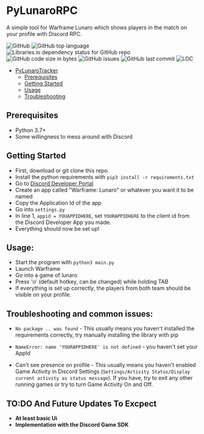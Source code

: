 # PyLunaroRPC
A simple tool for Warframe Lunaro which shows players in the match on your profile with Discord RPC.

![GitHub](https://img.shields.io/github/license/kozabrada123/PyLunaroTracker)
![GitHub top language](https://img.shields.io/github/languages/top/kozabrada123/PyLunaroTracker)
![Libraries.io dependency status for GitHub repo](https://img.shields.io/librariesio/github/kozabrada123/PyLunaroTracker)
![GitHub code size in bytes](https://img.shields.io/github/languages/code-size/kozabrada123/PyLunaroTracker)
![GitHub issues](https://img.shields.io/github/issues/kozabrada123/PyLunaroTracker)
![GitHub last commit](https://img.shields.io/github/last-commit/kozabrada123/PyLunaroTracker)
![LOC](https://img.shields.io/tokei/lines/github/kozabrada123/PyLunaroTracker)



- [PyLunaroTracker](#PyLunaroTracker)
  - [Prerequisites](#prerequisites)
  - [Getting Started](#getting-started)
  - [Usage](#usage)
  - [Troubleshooting](#troubleshooting-and-common-issues)



## Prerequisites

* Python 3.7+
* Some willingness to mess around with Discord



## Getting Started

- First, download or git clone this repo.
- Install the python requirements with `pip3 install -r requirements.txt`
- Go to [Discord Developer Portal](https://discord.com/developers/applications)
- Create an app called "Warframe: Lunaro" or whatever you want it to be named
- Copy the Application Id of the app
- Go into `settings.py`
- In line 1, `appid = YOUAPPIDHERE`, set `YOURAPPIDHERE` to the client id from the Discord Developer App you made.
- Everything should now be set up!

## Usage:

- Start the program with `python3 main.py`
- Launch Warframe
- Go into a game of lunaro
- Press 'o' (default hotkey, can be changed) while holding TAB
- If everything is set up correctly, the players from both team should be visible on your profile.

## Troubleshooting and common issues:

- `No package .. was found` - This usually means you haven't installed the requirements correctly, try manually installing the library with pip

- `NameError: name 'YOURAPPIDHERE' is not defined` - you haven't set your AppId

- Can't see presence on profile - This usually means you haven't enabled Game Activity in Discord Settings (`Settings/Activity Status/Display current activity as status message`). If you have, try to exit any other running games or try to turn Game Activity On and Off. 


## TO:DO And Future Updates To Excpect

- **At least basic Ui**
- **Implementation with the Discord Game SDK**

